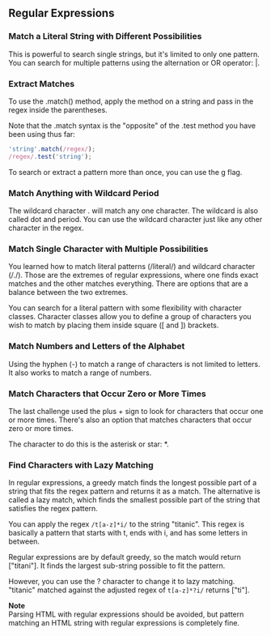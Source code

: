 ## Regular Expressions

### Match a Literal String with Different Possibilities

This is powerful to search single strings, but it's limited to only one pattern. You can search for multiple patterns using the alternation or OR operator: |.

### Extract Matches
To use the .match() method, apply the method on a string and pass in the regex inside the parentheses. 

Note that the .match syntax is the "opposite" of the .test method you have been using thus far:
```js
'string'.match(/regex/);
/regex/.test('string');
```

To search or extract a pattern more than once, you can use the g flag.

### Match Anything with Wildcard Period
The wildcard character . will match any one character. The wildcard is also called dot and period. You can use the wildcard character just like any other character in the regex.

### Match Single Character with Multiple Possibilities

You learned how to match literal patterns (/literal/) and wildcard character (/./). Those are the extremes of regular expressions, where one finds exact matches and the other matches everything. There are options that are a balance between the two extremes.

You can search for a literal pattern with some flexibility with character classes. Character classes allow you to define a group of characters you wish to match by placing them inside square ([ and ]) brackets.

### Match Numbers and Letters of the Alphabet

Using the hyphen (-) to match a range of characters is not limited to letters. It also works to match a range of numbers.

### Match Characters that Occur Zero or More Times

The last challenge used the plus + sign to look for characters that occur one or more times. There's also an option that matches characters that occur zero or more times.

The character to do this is the asterisk or star: *.

### Find Characters with Lazy Matching

In regular expressions, a greedy match finds the longest possible part of a string that fits the regex pattern and returns it as a match. The alternative is called a lazy match, which finds the smallest possible part of the string that satisfies the regex pattern.

You can apply the regex `/t[a-z]*i/` to the string "titanic". This regex is basically a pattern that starts with t, ends with i, and has some letters in between.

Regular expressions are by default greedy, so the match would return ["titani"]. It finds the largest sub-string possible to fit the pattern.

However, you can use the ? character to change it to lazy matching. "titanic" matched against the adjusted regex of `t[a-z]*?i/` returns ["ti"].

**Note**<br>
Parsing HTML with regular expressions should be avoided, but pattern matching an HTML string with regular expressions is completely fine.
